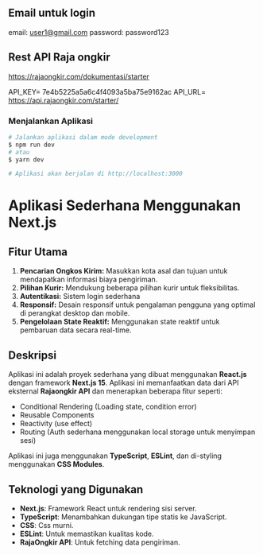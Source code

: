 

## Email untuk login

email: user1@gmail.com
password: password123

## Rest API Raja ongkir
https://rajaongkir.com/dokumentasi/starter

API_KEY= 7e4b5225a5a6c4f4093a5ba75e9162ac
API_URL= https://api.rajaongkir.com/starter/


### Menjalankan Aplikasi
```bash
# Jalankan aplikasi dalam mode development
$ npm run dev
# atau
$ yarn dev

# Aplikasi akan berjalan di http://localhost:3000
```
# Aplikasi Sederhana Menggunakan Next.js

## Fitur Utama

1. **Pencarian Ongkos Kirim:** Masukkan kota asal dan tujuan untuk mendapatkan informasi biaya pengiriman.
2. **Pilihan Kurir:** Mendukung beberapa pilihan kurir untuk fleksibilitas.
3. **Autentikasi:** Sistem login sederhana
4. **Responsif:** Desain responsif untuk pengalaman pengguna yang optimal di perangkat desktop dan mobile.
5. **Pengelolaan State Reaktif:** Menggunakan state reaktif untuk pembaruan data secara real-time.

## Deskripsi
Aplikasi ini adalah proyek sederhana yang dibuat menggunakan **React.js** dengan framework **Next.js 15**. Aplikasi ini memanfaatkan data dari API eksternal **Rajaongkir API** dan menerapkan beberapa fitur seperti:
- Conditional Rendering (Loading state, condition error)
- Reusable Components
- Reactivity (use effect)
- Routing (Auth sederhana menggunakan local storage untuk menyimpan sesi)

Aplikasi ini juga menggunakan **TypeScript**, **ESLint**, dan di-styling menggunakan **CSS Modules**.


## Teknologi yang Digunakan
- **Next.js**: Framework React untuk rendering sisi server.
- **TypeScript**: Menambahkan dukungan tipe statis ke JavaScript.
- **CSS**: Css murni.
- **ESLint**: Untuk memastikan kualitas kode.
- **RajaOngkir API**: Untuk fetching data pengiriman.





